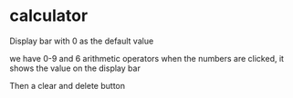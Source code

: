 # calculator

Display bar with 0 as the default value

we have 0-9 and 6 arithmetic operators
when the numbers are clicked, it shows the value on the display bar

Then a clear and delete button
